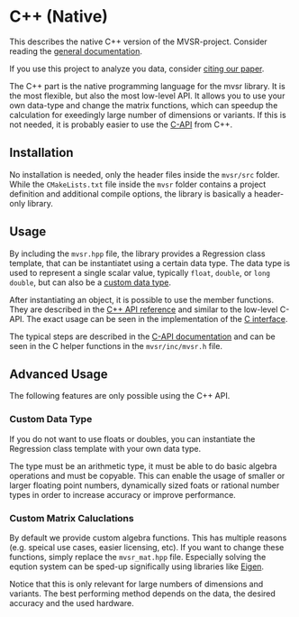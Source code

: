 # C++ (Native)

<!--hide-in-docs-->
This describes the native C++ version of the MVSR-project. Consider reading the [general documentation](../../README.md).

If you use this project to analyze you data, consider [citing our paper](../../README.md#license-and-contribution).

The C++ part is the native programming language for the mvsr library.
It is the most flexible, but also the most low-level API.
It allows you to use your own data-type and change the matrix functions, which can speedup the calculation for exeedingly large number of dimensions or variants.
If this is not needed, it is probably easier to use the [C-API](../c/README.md) from C++.

## Installation

No installation is needed, only the header files inside the `mvsr/src` folder.
While the `CMakeLists.txt` file inside the `mvsr` folder contains a project definition and additional compile options, the library is basically a header-only library.

## Usage

By including the `mvsr.hpp` file, the library provides a Regression class template, that can be instantiatet using a certain data type.
The data type is used to represent a single scalar value, typically `float`, `double`, or `long double`, but can also be a [custom data type](#custom-data-type).

After instantiating an object, it is possible to use the member functions.
They are described in the [C++ API reference](https://loesgar.github.io/mvsr/stable/lang/cpp/api-reference.html) and similar to the low-level C-API.
The exact usage can be seen in the implementation of the [C interface](../../mvsr/src/mvsr.cpp).

The typical steps are described in the [C-API documentation](../c/README.md#usage) and can be seen in the C helper functions in the `mvsr/inc/mvsr.h` file.

## Advanced Usage

The following features are only possible using the C++ API.

### Custom Data Type

If you do not want to use floats or doubles, you can instantiate the Regression class template with your own data type.

The type must be an arithmetic type, it must be able to do basic algebra operations and must be copyable.
This can enable the usage of smaller or larger floating point numbers, dynamically sized foats or rational number types in order to increase accuracy or improve performance.

### Custom Matrix Caluclations

By default we provide custom algebra functions.
This has multiple reasons (e.g. speical use cases, easier licensing, etc).
If you want to change these functions, simply replace the `mvsr_mat.hpp` file.
Especially solving the eqution system can be sped-up significally using libraries like [Eigen](https://eigen.tuxfamily.org/).

Notice that this is only relevant for large numbers of dimensions and variants.
The best performing method depends on the data, the desired accuracy and the used hardware.
